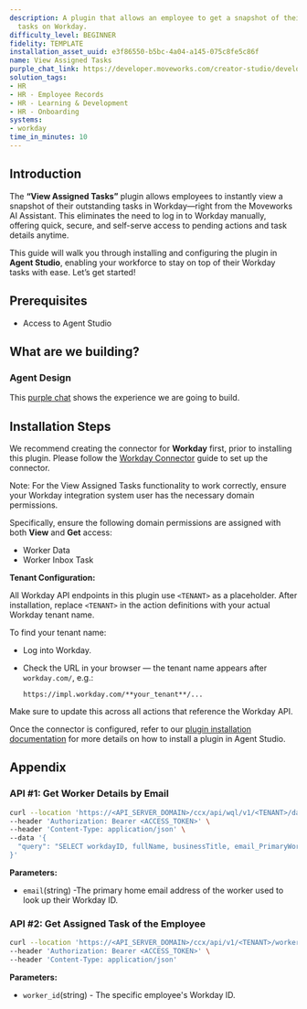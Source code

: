 ```yaml
---
description: A plugin that allows an employee to get a snapshot of their outstanding
  tasks on Workday.
difficulty_level: BEGINNER
fidelity: TEMPLATE
installation_asset_uuid: e3f86550-b5bc-4a04-a145-075c8fe5c86f
name: View Assigned Tasks
purple_chat_link: https://developer.moveworks.com/creator-studio/developer-tools/purple-chat/?conversation=%7B%22startTimestamp%22%3A%2211%3A43+AM%22%2C%22messages%22%3A%5B%7B%22role%22%3A%22user%22%2C%22parts%22%3A%5B%7B%22richText%22%3A%22What+open+tasks+do+I+have+to+complete+on+Workday%3F%22%7D%5D%7D%2C%7B%22role%22%3A%22assistant%22%2C%22parts%22%3A%5B%7B%22reasoningSteps%22%3A%5B%7B%22status%22%3A%22success%22%2C%22richText%22%3A%22%3Cp%3E%E2%9C%85+Working+on+%3Cb%3ETasks+To+Complete+On+Workday%3C%2Fb%3E%3Cbr%3E%E2%8F%B3+Calling+Plugin+%3Cb%3EView+Assigned+Workday+Tasks%3C%2Fb%3E%3C%2Fp%3E%22%7D%5D%7D%2C%7B%22richText%22%3A%22You+have+the+following+open+tasks+to+complete+on+Workday%3A%22%7D%2C%7B%22richText%22%3A%22%3Cb%3EOpen+Workday+Tasks%3C%2Fb%3E%3Cbr%3E%3Cb%3E1.+Acknowledge+Employee+Handbook%3C%2Fb%3E+-+This+task+requires+you+to+read+and+acknowledge+the+latest+version+of+the+employee+handbook.+%3Cbr%3E%3Cb%3E2.+Annual+Benefits+Enrollment%3C%2Fb%3E+-+It%E2%80%99s+time+to+review+and+update+your+benefits+enrollment+for+the+upcoming+year.%22%7D%2C%7B%22buttons%22%3A%5B%7B%22style%22%3A%22filled%22%2C%22buttonText%22%3A%22Go+to+Workday%22%7D%5D%7D%5D%7D%5D%7D
solution_tags:
- HR
- HR - Employee Records
- HR - Learning & Development
- HR - Onboarding
systems:
- workday
time_in_minutes: 10
---
```


## **Introduction**

The **“View Assigned Tasks”** plugin allows employees to instantly view a snapshot of their outstanding tasks in Workday—right from the Moveworks AI Assistant. This eliminates the need to log in to Workday manually, offering quick, secure, and self-serve access to pending actions and task details anytime.

This guide will walk you through installing and configuring the plugin in **Agent Studio**, enabling your workforce to stay on top of their Workday tasks with ease. Let’s get started!

## **Prerequisites**

- Access to Agent Studio

## **What are we building?**

### **Agent Design**

This [purple chat](https://developer.moveworks.com/creator-studio/developer-tools/purple-chat?conversation=%7B%22startTimestamp%22%3A%2211%3A43+AM%22%2C%22messages%22%3A%5B%7B%22role%22%3A%22user%22%2C%22parts%22%3A%5B%7B%22richText%22%3A%22What+open+tasks+do+I+have+to+complete+on+Workday%3F%22%7D%5D%7D%2C%7B%22role%22%3A%22assistant%22%2C%22parts%22%3A%5B%7B%22reasoningSteps%22%3A%5B%7B%22status%22%3A%22success%22%2C%22richText%22%3A%22%3Cp%3E%E2%9C%85+Working+on+%3Cb%3ETasks+To+Complete+On+Workday%3C%2Fb%3E%3Cbr%3E%E2%8F%B3+Calling+Plugin+%3Cb%3EView+Assigned+Workday+Tasks%3C%2Fb%3E%3C%2Fp%3E%22%7D%5D%7D%2C%7B%22richText%22%3A%22You+have+the+following+open+tasks+to+complete+on+Workday%3A%22%7D%2C%7B%22richText%22%3A%22%3Cb%3EOpen+Workday+Tasks%3C%2Fb%3E%3Cbr%3E%3Cb%3E1.+Acknowledge+Employee+Handbook%3C%2Fb%3E+-+This+task+requires+you+to+read+and+acknowledge+the+latest+version+of+the+employee+handbook.+%3Cbr%3E%3Cb%3E2.+Annual+Benefits+Enrollment%3C%2Fb%3E+-+It%E2%80%99s+time+to+review+and+update+your+benefits+enrollment+for+the+upcoming+year.%22%7D%2C%7B%22buttons%22%3A%5B%7B%22style%22%3A%22filled%22%2C%22buttonText%22%3A%22Go+to+Workday%22%7D%5D%7D%5D%7D%5D%7D) shows the experience we are going to build.

## **Installation Steps**

We recommend creating the connector for **Workday** first, prior to installing this plugin. Please follow the [Workday Connector](https://developer.moveworks.com/marketplace/package/?id=workday&hist=home%2Cbrws#step-4-add-domain-security-policies-to-the-integration-systems-security-group) guide to set up the connector.

Note: For the View Assigned Tasks functionality to work correctly, ensure your Workday integration system user has the necessary domain permissions.

Specifically, ensure the following domain permissions are assigned with both **View** and **Get** access:

- Worker Data
- Worker Inbox Task

**Tenant Configuration:**
 
All Workday API endpoints in this plugin use `<TENANT>` as a placeholder. After installation, replace `<TENANT>` in the action definitions with your actual Workday tenant name.
 
To find your tenant name:
 
- Log into Workday.
- Check the URL in your browser — the tenant name appears after `workday.com/`, e.g.:
   
    `https://impl.workday.com/**your_tenant**/...`
   
 
Make sure to update this across all actions that reference the Workday API.

Once the connector is configured, refer to our [plugin installation documentation](https://help.moveworks.com/docs/ai-agent-marketplace-installation) for more details on how to install a plugin in Agent Studio.

## **Appendix**

### **API #1: Get Worker Details by Email**

```bash
curl --location 'https://<API_SERVER_DOMAIN>/ccx/api/wql/v1/<TENANT>/data' \
--header 'Authorization: Bearer <ACCESS_TOKEN>' \
--header 'Content-Type: application/json' \
--data '{
  "query": "SELECT workdayID, fullName, businessTitle, email_PrimaryWorkOrPrimaryHome as email, employeeID FROM allWorkers WHERE email_PrimaryWorkOrPrimaryHome = %27{{email}}%27"
}'
```

**Parameters:**

- `email`(string) -The primary home email address of the worker used to look up their Workday ID.

### **API #2: Get Assigned Task of the Employee**

```bash
curl --location 'https://<API_SERVER_DOMAIN>/ccx/api/v1/<TENANT>/workers/{{worker_id}}/inboxTasks' \
--header 'Authorization: Bearer <ACCESS_TOKEN>' \
--header 'Content-Type: application/json'
```

**Parameters:**

- `worker_id`(string) - The specific employee's Workday ID.